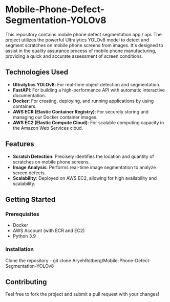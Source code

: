 # Mobile-Phone-Defect-Segmentation-YOLOv8

This repository contains mobile phone defect segmentation app / api. The project utilizes the powerful Ultralytics YOLOv8 model to detect and segment scratches on mobile phone screens from images. It's designed to assist in the quality assurance process of mobile phone manufacturing, providing a quick and accurate assessment of screen conditions.

## Technologies Used
- **Ultralytics YOLOv8**: For real-time object detection and segmentation.
- **FastAPI**: For building a high-performance API with automatic interactive documentation.
- **Docker**: For creating, deploying, and running applications by using containers.
- **AWS ECR (Elastic Container Registry)**: For securely storing and managing our Docker container images.
- **AWS EC2 (Elastic Compute Cloud)**: For scalable computing capacity in the Amazon Web Services cloud.

## Features

- **Scratch Detection**: Precisely identifies the location and quantity of scratches on mobile phone screens.
- **Image Analysis**: Performs real-time image segmentation to analyze screen defects.
- **Scalability**: Deployed on AWS EC2, allowing for high availability and scalability.

## Getting Started

### Prerequisites

- Docker
- AWS Account (with ECR and EC2)
- Python 3.9

### Installation

Clone the repository - git clone AryehRotberg/Mobile-Phone-Defect-Segmentation-YOLOv8

## Contributing

Feel free to fork the project and submit a pull request with your changes!
